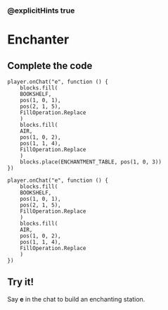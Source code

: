 ### @explicitHints true

# Enchanter

## Complete the code

```blocks
player.onChat("e", function () {
    blocks.fill(
    BOOKSHELF,
    pos(1, 0, 1),
    pos(2, 1, 5),
    FillOperation.Replace
    )
    blocks.fill(
    AIR,
    pos(1, 0, 2),
    pos(1, 1, 4),
    FillOperation.Replace
    )
    blocks.place(ENCHANTMENT_TABLE, pos(1, 0, 3))
})
```

```template
player.onChat("e", function () {
    blocks.fill(
    BOOKSHELF,
    pos(1, 0, 1),
    pos(2, 1, 5),
    FillOperation.Replace
    )
    blocks.fill(
    AIR,
    pos(1, 0, 2),
    pos(1, 1, 4),
    FillOperation.Replace
    )
})
```

## Try it!

Say **e** in the chat to build an enchanting station.